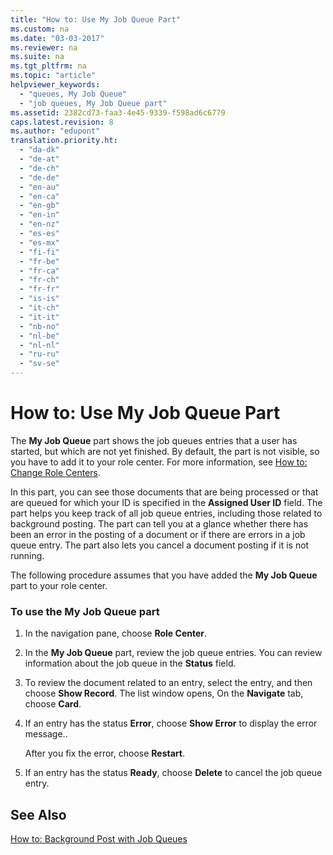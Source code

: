```yaml
---
title: "How to: Use My Job Queue Part"
ms.custom: na
ms.date: "03-03-2017"
ms.reviewer: na
ms.suite: na
ms.tgt_pltfrm: na
ms.topic: "article"
helpviewer_keywords: 
  - "queues, My Job Queue"
  - "job queues, My Job Queue part"
ms.assetid: 2382cd73-faa3-4e45-9339-f598ad6c6779
caps.latest.revision: 8
ms.author: "edupont"
translation.priority.ht: 
  - "da-dk"
  - "de-at"
  - "de-ch"
  - "de-de"
  - "en-au"
  - "en-ca"
  - "en-gb"
  - "en-in"
  - "en-nz"
  - "es-es"
  - "es-mx"
  - "fi-fi"
  - "fr-be"
  - "fr-ca"
  - "fr-ch"
  - "fr-fr"
  - "is-is"
  - "it-ch"
  - "it-it"
  - "nb-no"
  - "nl-be"
  - "nl-nl"
  - "ru-ru"
  - "sv-se"
---
```

# How to: Use My Job Queue Part
The **My Job Queue** part shows the job queues entries that a user has started, but which are not yet finished. By default, the part is not visible, so you have to add it to your role center. For more information, see [How to: Change Role Centers](../GettingStarted/how-to-change-role-centers.md).  
  
 In this part, you can see those documents that are being processed or that are queued for which your ID is specified in the **Assigned User ID** field. The part helps you keep track of all job queue entries, including those related to background posting. The part can tell you at a glance whether there has been an error in the posting of a document or if there are errors in a job queue entry. The part also lets you cancel a document posting if it is not running.  
  
 The following procedure assumes that you have added the **My Job Queue** part to your role center.  
  
### To use the My Job Queue part  
  
1.  In the navigation pane, choose **Role Center**.  
  
2.  In the **My Job Queue** part, review the job queue entries. You can review information about the job queue in the **Status** field.  
  
3.  To review the document related to an entry, select the entry, and then choose **Show Record**. The list window opens, On the **Navigate** tab, choose **Card**.  
  
4.  If an entry has the status **Error**, choose **Show Error** to display the error message..  
  
     After you fix the error, choose **Restart**.  
  
5.  If an entry has the status **Ready**, choose **Delete** to cancel the job queue entry.  
  
## See Also  
 [How to: Background Post with Job Queues](../SetupAndAdministration/how-to-background-post-with-job-queues.md)